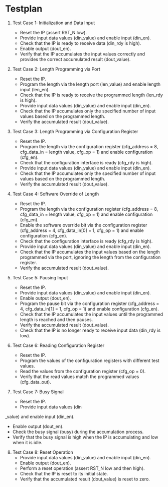 # Testplan

1. Test Case 1: Initialization and Data Input

   - Reset the IP (assert RST_N low).
   - Provide input data values (din_value) and enable input (din_en).
   - Check that the IP is ready to receive data (din_rdy is high).
   - Enable output (dout_en).
   - Verify that the IP accumulates the input values correctly and provides the correct accumulated result (dout_value).

2. Test Case 2: Length Programming via Port

   - Reset the IP.
   - Program the length via the length port (len_value) and enable length input (len_en).
   - Check that the IP is ready to receive the programmed length (len_rdy is high).
   - Provide input data values (din_value) and enable input (din_en).
   - Check that the IP accumulates only the specified number of input values based on the programmed length.
   - Verify the accumulated result (dout_value).

3. Test Case 3: Length Programming via Configuration Register

   - Reset the IP.
   - Program the length via the configuration register (cfg_address = 8, cfg_data_in = length value, cfg_op = 1) and enable configuration (cfg_en).
   - Check that the configuration interface is ready (cfg_rdy is high).
   - Provide input data values (din_value) and enable input (din_en).
   - Check that the IP accumulates only the specified number of input values based on the programmed length.
   - Verify the accumulated result (dout_value).

4. Test Case 4: Software Override of Length

   - Reset the IP.
   - Program the length via the configuration register (cfg_address = 8, cfg_data_in = length value, cfg_op = 1) and enable configuration (cfg_en).
   - Enable the software override bit via the configuration register (cfg_address = 4, cfg_data_in[0] = 1, cfg_op = 1) and enable configuration (cfg_en).
   - Check that the configuration interface is ready (cfg_rdy is high).
   - Provide input data values (din_value) and enable input (din_en).
   - Check that the IP accumulates the input values based on the length programmed via the port, ignoring the length from the configuration register.
   - Verify the accumulated result (dout_value).

5. Test Case 5: Pausing Input

   - Reset the IP.
   - Provide input data values (din_value) and enable input (din_en).
   - Enable output (dout_en).
   - Program the pause bit via the configuration register (cfg_address = 4, cfg_data_in[1] = 1, cfg_op = 1) and enable configuration (cfg_en).
   - Check that the IP accumulates the input values until the programmed length is reached and then pauses.
   - Verify the accumulated result (dout_value).
   - Check that the IP is no longer ready to receive input data (din_rdy is low).

6. Test Case 6: Reading Configuration Register

   - Reset the IP.
   - Program the values of the configuration registers with different test values.
   - Read the values from the configuration register (cfg_op = 0).
   - Verify that the read values match the programmed values (cfg_data_out).

7. Test Case 7: Busy Signal
   - Reset the IP.
   - Provide input data values (din

\_value) and enable input (din_en).

- Enable output (dout_en).
- Check the busy signal (busy) during the accumulation process.
- Verify that the busy signal is high when the IP is accumulating and low when it is idle.

8. Test Case 8: Reset Operation
   - Provide input data values (din_value) and enable input (din_en).
   - Enable output (dout_en).
   - Perform a reset operation (assert RST_N low and then high).
   - Check that the IP is reset to its initial state.
   - Verify that the accumulated result (dout_value) is reset to zero.
